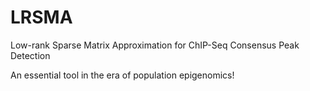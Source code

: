 # LRSMA
Low-rank Sparse Matrix Approximation for ChIP-Seq Consensus Peak Detection

An essential tool in the era of population epigenomics!
